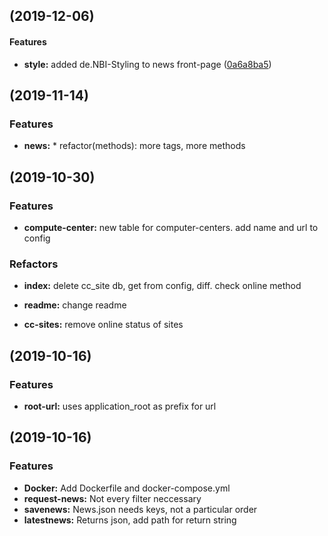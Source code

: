 ##  (2019-12-06)


#### Features

* **style:**  added de.NBI-Styling to news front-page ([0a6a8ba5](0a6a8ba5))

##  (2019-11-14)

### Features

* **news:** * refactor(methods): more tags, more methods

##  (2019-10-30)

### Features

* **compute-center:** new table for computer-centers. add name and url to config

### Refactors

* **index:** delete cc_site db, get from config, diff. check online method

* **readme:** change readme

* **cc-sites:** remove online status of sites

##  (2019-10-16)


### Features

* **root-url:**  uses application_root as prefix for url

##  (2019-10-16)

### Features

* **Docker:** Add Dockerfile and docker-compose.yml
* **request-news:** Not every filter neccessary
* **savenews:** News.json needs keys, not a particular order
* **latestnews:** Returns json, add path for return string
